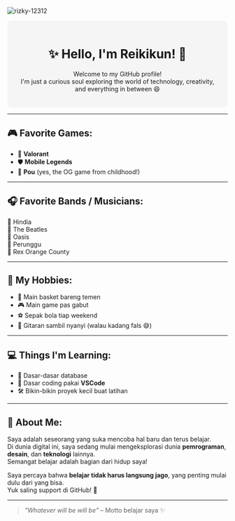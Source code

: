 ![rizky-12312](img/github-header-image.png)


<!--  
**rizky-12312/rizky-12312** is a ✨ _special_ ✨ repository because its `README.md` (this file) appears on your GitHub profile.

Here are some ideas to get you started:

- 🔭 I’m currently working on ...
- 🌱 I’m currently learning ...
- 👯 I’m looking to collaborate on ...
- 🤔 I’m looking for help with ...
- 💬 Ask me about ...
- 📫 How to reach me: ...
- 😄 Pronouns: ...
- ⚡ Fun fact: ...
-->

<div align="center" style="background-color:#f5f5f5; padding: 20px; border-radius: 10px;">

# ✨ Hello, I'm Reikikun! 👋

Welcome to my GitHub profile!  
I'm just a curious soul exploring the world of technology, creativity, and everything in between 😄

</div>

---

## 🎮 Favorite Games:
- 🎯 **Valorant**  
- 🛡️ **Mobile Legends**  
- 🐤 **Pou** (yes, the OG game from childhood!)

---

## 🎧 Favorite Bands / Musicians:
🎵 Hindia  
🎵 The Beatles  
🎵 Oasis  
🎵 Perunggu  
🎵 Rex Orange County

---

## 🏀 My Hobbies:
- 🏀 Main basket bareng temen  
- 🎮 Main game pas gabut  
- ⚽ Sepak bola tiap weekend  
- 🎸 Gitaran sambil nyanyi (walau kadang fals 😅)

---

## 💻 Things I'm Learning:
- 💾 Dasar-dasar database  
- 🧠 Dasar coding pakai **VSCode**  
- 🛠️ Bikin-bikin proyek kecil buat latihan

---

## 👀 About Me:
Saya adalah seseorang yang suka mencoba hal baru dan terus belajar.  
Di dunia digital ini, saya sedang mulai mengeksplorasi dunia **pemrograman**, **desain**, dan **teknologi** lainnya.  
Semangat belajar adalah bagian dari hidup saya!

Saya percaya bahwa **belajar tidak harus langsung jago**, yang penting mulai dulu dari yang bisa.  
Yuk saling support di GitHub! 🚀

---

<blockquote><i>"Whatever will be will be"</i> – Motto belajar saya ✨</blockquote>

